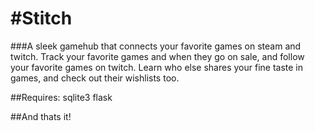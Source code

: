 #Stitch
======
###A sleek gamehub that connects your favorite games on steam and twitch. Track your favorite games and when they go on sale, and follow your favorite games on twitch. Learn who else shares your fine taste in games, and check out their wishlists too. 

##Requires:
sqlite3
flask

##And thats it!




